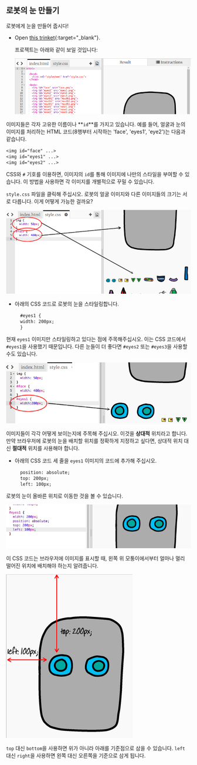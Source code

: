 ## 로봇의 눈 만들기

로봇에게 눈을 만들어 줍시다!

+ Open [this trinket](http://jumpto.cc/web-robot){:target="_blank"}.
    
    프로젝트는 아래와 같이 보일 것입니다:
    
    ![스크린샷](images/robot-starter.png)

이미지들은 각자 고유한 이름이나 **`id`**를 가지고 있습니다. 예를 들어, 얼굴과 눈의 이미지를 처리하는 HTML 코드(8행부터 시작하는 'face', 'eyes1', 'eye2')는 다음과 같습니다.

    <img id="face" ...>
    <img id="eyes1" ...>
    <img id="eyes2" ...>
    

CSS와 `#` 기호를 이용하면, 이미지의 `id`를 통해 이미지에 나만의 스타일을 부여할 수 있습니다. 이 방법을 사용하면 각 이미지를 개별적으로 꾸밀 수 있습니다.

`style.css` 파일을 클릭해 주십시오. 로봇의 얼굴 이미지와 다른 이미지들의 크기는 서로 다릅니다. 이게 어떻게 가능한 걸까요?

![스크린샷](images/robot-id.png)

+ 아래의 CSS 코드로 로봇의 눈을 스타일링합니다.
    
        #eyes1 {
        width: 200px;
        }
        

현재 `eyes1` 이미지만 스타일링하고 있다는 점에 주목해주십시오. 이는 CSS 코드에서 `#eyes1`을 사용했기 때문입니다. 다른 눈들이 더 좋다면 `#eyes2` 또는 `#eyes3`을 사용할 수도 있습니다.

![스크린샷](images/robot-eyes-width.png)

이미지들이 각각 어떻게 보이는지에 주목해 주십시오. 이것을 **상대적** 위치라고 합니다. 만약 브라우저에 로봇의 눈을 배치할 위치를 정확하게 지정하고 싶다면, 상대적 위치 대신 **절대적** 위치를 사용해야 합니다.

+ 아래의 CSS 코드 세 줄을 `eyes1` 이미지의 코드에 추가해 주십시오.
    
        position: absolute;
        top: 200px;
        left: 100px;
        

로봇의 눈이 올바른 위치로 이동한 것을 볼 수 있습니다.

![<0>#outside-pic</0> CSS 코드에서 <0>width</0>(너비) 와 <0>height</0>(높이) 값을 수정하여, 바깥 쪽에 있는 이미지를 <0>200px</0>로 수정해보세요. (<0>px</0>는 픽셀을 의미합니다.)](images/robot-eyes-position.png)

이 CSS 코드는 브라우저에 이미지를 표시할 때, 왼쪽 위 모퉁이에서부터 얼마나 멀리 떨어진 위치에 배치해야 하는지 알려줍니다.

![스크린샷](images/robot-eyes-position2.png)

`top` 대신 `bottom`을 사용하면 위가 아니라 아래를 기준점으로 삼을 수 있습니다. `left` 대신 `right`을 사용하면 왼쪽 대신 오른쪽을 기준으로 삼게 됩니다.